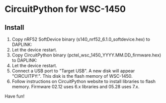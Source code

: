 # CircuitPython for WSC-1450

## Install

1. Copy nRF52 SoftDevice binary (s140_nrf52_6.1.0_softdevice.hex) to DAPLINK:
2. Let the device restart.
3. Copy CircuitPython binary (pctel_wsc_1450_YYYY.MM.DD_firmware.hex) to DAPLINK:
4. Let the device restart.
5. Connect a USB port to "Target USB". A new disk will appear "CIRCUITPY:". This disk is the flash memory of WSC-1450. 
6. Follow instructions on CircuitPython website to install libraries to flash memory. Firmware 02.12 uses 6.x libraries and 05.28 uses 7.x.

Have fun!

